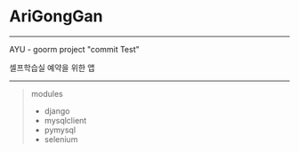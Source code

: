 # AriGongGan

---

AYU - goorm project
"commit Test"


셀프학습실 예약을 위한 앱

---
> modules
> - django
> - mysqlclient
> - pymysql
> - selenium